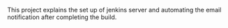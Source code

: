 This project explains the set up of jenkins server and automating the email notification after completing the build.
